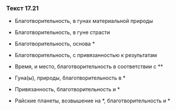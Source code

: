 ### Текст 17.21

- Благотворительность, в гунах материальной природы

- Благотворительность, в гуне страсти

- Благотворительность, основа *

- Благотворительность, с привязанностью к результатам

- Время, и место, благотворительность в соответствии с **

- Гуна(ы), природы, благотворительность в *

- Привязанность, благотворительность и *

- Райские планеты, возвышение на *, благотворительность и *
	
